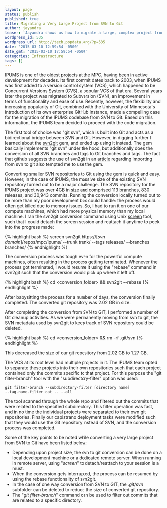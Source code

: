```yaml
---
layout: page
status: publish
published: true
title: Migrating a Very Large Project from SVN to Git
author: jayandra
teaser: 'Jayandra shows us how to migrate a large, complex project from Subversion to Git.'
wordpress_id: 535
wordpress_url: http://tech.popdata.org/?p=535
date: '2015-03-10 12:59:54 -0500'
date_gmt: '2015-03-10 17:59:54 -0500'
categories: Infrastructure
tags: []
---
```

IPUMS is one of the oldest projects at the MPC, having been in active development for decades. Its first commit dates back to 2003, when IPUMS was first added to a version control system (VCS), which happened to be Concurrent Versions System (CVS), a popular VCS of that era. Several years later the project was migrated to Subversion (SVN), an improvement in terms of functionality and ease of use. Recently, however, the flexibility and increasing popularity of Git, combined with the University of Minnesota's introduction of its own enterprise GitHub instance, made a compelling case for the migration of the IPUMS codebase from SVN to Git. Based on this information, the IPUMS team decided to proceed with the code migration.

The first tool of choice was "git svn", which is built into Git and acts as a bidirectional bridge between SVN and Git. However, in digging further I learned about the <a href="https://rubygems.org/gems/svn2git">svn2git</a> gem, and ended up using it instead. The gem basically implements "git svn" under the hood, but additionally does the conversion of all SVN branches and tags to Git branches and tags. The fact that github suggests the use of svn2git in an <a href="https://help.github.com/articles/importing-from-subversion">article</a> regarding importing from svn to git also tempted me to use the gem.

Converting smaller SVN repositories to Git using the gem is quick and easy. However, in the case of IPUMS, the massive size of the existing SVN repository turned out to be a major challenge. The SVN repository for the IPUMS project was over 4GB in size and comprised 113 branches, 830 releases, and 30,943 commits. Running the conversion locally turned out to be more than my poor development box could handle: the process would often get killed due to memory issues. So, I had to run it on one of our compute machines, which had more physical memory than my local machine. I ran the svn2git conversion command using Unix <a href="https://www.gnu.org/software/screen/manual/screen.html">screen</a> tool, such that I could detach the screen session and reattach it anytime to peek into the progress made:

{% highlight bash %}
screen svn2git https://[<i>svn domain</i>]/repos/mpc/ipums/ --trunk trunk/ --tags releases/ --branches branches/
{% endhighlight %}

The conversion process was tough even for the powerful compute machines, often resulting in the process getting terminated. Whenever the process got terminated, I would resume it using the "rebase" command in svn2git such that the conversion would pick up where it left off.

{% highlight bash %}
cd <conversion_folder> && svn2git --rebase
{% endhighlight %}

After babysitting the process for a number of days, the conversion finally completed. The converted git repository was 2.02 GB in size.

After completing the conversion from SVN to GIT, I performed a number of Git cleanup activities. As we were permanently moving from svn to git, the SVN metadata used by svn2git to keep track of SVN repository could be deleted.

{% highlight bash %}
cd <conversion_folder> && rm -rf .git/svn
{% endhighlight %}

This decreased the size of our git repository from 2.02 GB to 1.27 GB.

The VCS at its root level had multiple projects in it. The IPUMS team opted to separate these projects into their own repositories such that each project contained only the commits specific to that project. For this purpose the "git filter-branch" tool with the "subdirectory-filter" option was used:

<code>git filter-branch --subdirectory-filter [directory name] --tag-name-filter cat -- --all</code>

The tool scanned through the whole repo and filtered out the commits that were related to the specified subdirectory. This filter operation was fast, and in no time the individual projects were separated to their own git repositories. Finally our capistrano deployment tasks were modified such that they would use the Git repository instead of SVN, and the conversion process was completed.

Some of the key points to be noted while converting a very large project from SVN to Git have been listed below:

* Depending upon project size, the svn to git conversion can be done on a local development machine or a dedicated remote server. When running in remote server, using "<em>screen</em>" to detach/reattach to your session is a must.
* When the conversion gets interrupted, the process can be resumed by using the rebase functionality of svn2git.
* In the case of one way conversion from SVN to GIT, the <em>.git/svn</em> subfolder can be deleted to reduce the size of converted git repository.
* The "<em>git filter-branch</em>" command can be used to filter out commits that are related to a specific directory.
